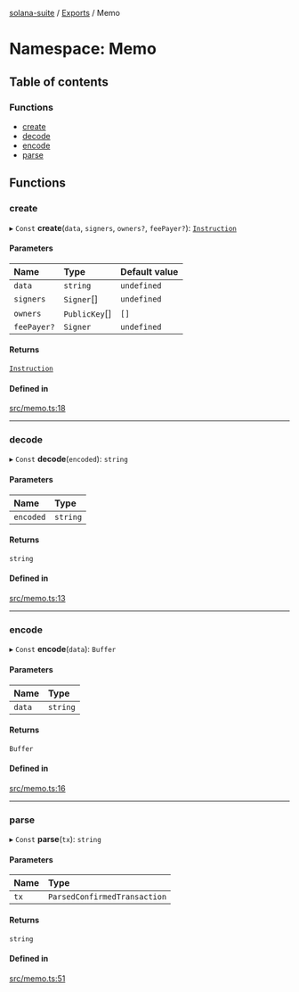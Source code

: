 [solana-suite](../README.md) / [Exports](../modules.md) / Memo

# Namespace: Memo

## Table of contents

### Functions

- [create](Memo.md#create)
- [decode](Memo.md#decode)
- [encode](Memo.md#encode)
- [parse](Memo.md#parse)

## Functions

### create

▸ `Const` **create**(`data`, `signers`, `owners?`, `feePayer?`): [`Instruction`](../classes/Instruction.md)

#### Parameters

| Name | Type | Default value |
| :------ | :------ | :------ |
| `data` | `string` | `undefined` |
| `signers` | `Signer`[] | `undefined` |
| `owners` | `PublicKey`[] | `[]` |
| `feePayer?` | `Signer` | `undefined` |

#### Returns

[`Instruction`](../classes/Instruction.md)

#### Defined in

[src/memo.ts:18](https://github.com/fukaoi/solana-suite/blob/5f78595/src/memo.ts#L18)

___

### decode

▸ `Const` **decode**(`encoded`): `string`

#### Parameters

| Name | Type |
| :------ | :------ |
| `encoded` | `string` |

#### Returns

`string`

#### Defined in

[src/memo.ts:13](https://github.com/fukaoi/solana-suite/blob/5f78595/src/memo.ts#L13)

___

### encode

▸ `Const` **encode**(`data`): `Buffer`

#### Parameters

| Name | Type |
| :------ | :------ |
| `data` | `string` |

#### Returns

`Buffer`

#### Defined in

[src/memo.ts:16](https://github.com/fukaoi/solana-suite/blob/5f78595/src/memo.ts#L16)

___

### parse

▸ `Const` **parse**(`tx`): `string`

#### Parameters

| Name | Type |
| :------ | :------ |
| `tx` | `ParsedConfirmedTransaction` |

#### Returns

`string`

#### Defined in

[src/memo.ts:51](https://github.com/fukaoi/solana-suite/blob/5f78595/src/memo.ts#L51)
